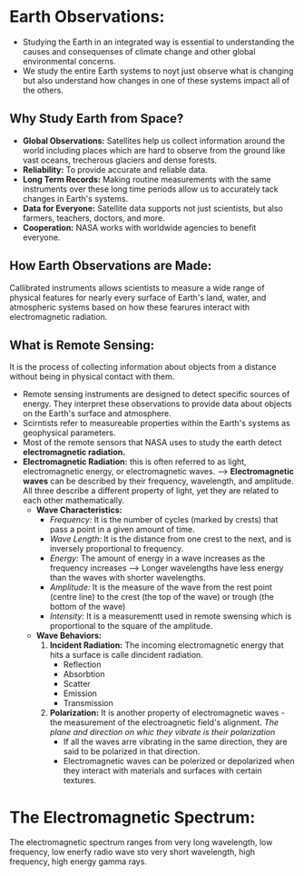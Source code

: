 # Earth Observations:
- Studying the Earth in an integrated way is essential to understanding the causes and consequenses of climate change and other global environmental concerns.
- We study the entire Earth systems to noyt just observe what is changing but also understand how changes in one of these systems impact all of the others.

## Why Study Earth from Space?
- **Global Observations:** Satellites help us collect information around the world including places which are hard to observe from the ground like vast oceans, trecherous glaciers and dense forests.
- **Reliability:** To provide accurate and reliable data.
- **Long Term Records:** Making routine measurements with the same instruments over these long time periods allow us to accurately tack changes in Earth's systems.
- **Data for Everyone:** Satellite data supports not just scientists, but also farmers, teachers, doctors, and more.
- **Cooperation:** NASA works with worldwide agencies to benefit everyone.

## How Earth Observations are Made:
Callibrated instruments allows scientists to measure a wide range of physical features for nearly every surface of Earth's land, water, and atmospheric systems based on how these fearures interact with electromagnetic radiation.

## What is Remote Sensing:
It is the process of collecting information about objects from a distance without being in physical contact with them.
- Remote sensing instruments are designed to detect specific sources of energy. They interpret these observations to provide data about objects on the Earth's surface and atmosphere.
- Scirntists refer to measureable properties within the Earth's systems as geophysical parameters.
- Most of the remote sensors that NASA uses to study the earth detect **electromagnetic radiation.**
- **Electromagnetic Radiation:** this is often referred to as light, electromagnetic energy, or electromagnetic waves. --> **Electromagnetic waves** can be described by their frequency, wavelength, and amplitude. All three describe a different property of light, yet they are related to each other mathematically.
  - **Wave Characteristics:**
      - _Frequency:_ It is the number of cycles (marked by crests) that pass a point in a given amount of time.
      - _Wave Length:_ It is the distance from one crest to the next, and is inversely proportional to frequency.
      - _Energy:_ The amount of energy in a wave increases as the frequency increases --> Longer wavelengths have less energy than the waves with shorter wavelengths.
      - _Amplitude:_ It is the measure of the wave from the rest point (centre line) to the crest (the top of the wave) or trough (the bottom of the wave)
      - _Intensity:_ It is a measurementt used in remote swensing which is proportional to the square of the amplitude.
  - **Wave Behaviors:**
    1. **Incident Radiation:** The incoming electromagnetic energy that hits a surface is calle dincident radiation.
       - Reflection
       - Absorbtion
       - Scatter
       - Emission
       - Transmission
    2. **Polarization:** It is another property of electromagnetic waves - the measurement of the electroagnetic field's alignment.
       _The plane and direction on whic they vibrate is their polarization_
       - If all the waves arre vibrating in the same direction, they are said to be polarized in that direction.
       - Electromagnetic waves can be polerized or depolarized when they interact with materials and surfaces with certain textures.

# The Electromagnetic Spectrum:
The electromagnetic spectrum ranges from very long wavelength, low frequency, low enerfy radio wave sto very short wavelength, high frequency, high energy gamma rays.
